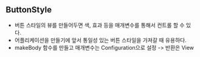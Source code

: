 ## ButtonStyle
  - 버튼 스타일의 뷰를 만들어두면 색, 효과 등을 매개변수를 통해서 컨트롤 할 수 있다.
  - 어플리케이션을 만들기에 앞서 통일성 있는 버튼 스타일을 가져갈 때 유용하다.
  - makeBody 함수를 만들고 매개변수는 Configuration으로 설정 -> 반환은 View
